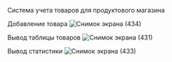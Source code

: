 Cистема учета товаров для продуктового магазина

Добавление товара
![Снимок экрана (434)](https://user-images.githubusercontent.com/91433112/230048387-d7e42d8c-0bea-4df0-9ad2-07e174d501ca.png)

Вывод таблицы товаров
![Снимок экрана (431)](https://user-images.githubusercontent.com/91433112/230047723-e7f153b5-6e5b-4458-88de-d88fab587630.png)

Вывод статистики
![Снимок экрана (433)](https://user-images.githubusercontent.com/91433112/230047958-cc7d82f7-6b15-48bc-821a-fc66aace7629.png)
